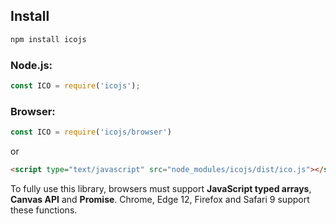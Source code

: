 ## Install

```sh
npm install icojs
```

### Node.js:

```js
const ICO = require('icojs');
```

### Browser:

```js
const ICO = require('icojs/browser')
```

or

```html
<script type="text/javascript" src="node_modules/icojs/dist/ico.js"></script>
```

To fully use this library, browsers must support **JavaScript typed arrays**, **Canvas API** and **Promise**.
Chrome, Edge 12, Firefox and Safari 9 support these functions.

